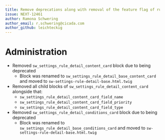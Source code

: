 ```yaml
---
title: Remove deprecations along with removal of the feature flag of rule assignment tab
issue: NEXT-12461
author: Ramona Schwering
author_email: r.schwering@cicada.com 
author_github: leichteckig
---
```

# Administration
* Removed `sw_settings_rule_detail_content_card` block due to being deprecated
    * Block was renamed to `sw_settings_rule_detail_base_content_card` and moved to `sw-settings-rule-detail-base.html.twig`
* Removed all child blocks of `sw_settings_rule_detail_content_card` alongside that:
    * `sw_settings_rule_detail_content_card_field_name`
    * `sw_settings_rule_detail_content_card_field_priority`
    * `sw_settings_rule_detail_content_card_field_type`
* Removed `sw_settings_rule_detail_conditions_card` block due to being deprecated
    * Block was renamed to `sw_settings_rule_detail_base_conditions_card` and moved to `sw-settings-rule-detail-base.html.twig`
